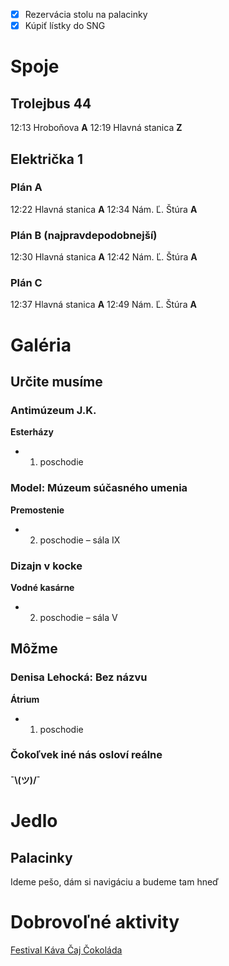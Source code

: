 - [x] Rezervácia stolu na palacinky
- [x] Kúpiť lístky do SNG
# Spoje
## Trolejbus **44**
12:13 Hroboňova **A**
12:19 Hlavná stanica **Z**
## Električka **1**
### Plán A
12:22 Hlavná stanica **A**
12:34 Nám. Ľ. Štúra **A**
### Plán B (najpravdepodobnejší)
12:30 Hlavná stanica **A**
12:42 Nám. Ľ. Štúra **A**
### Plán C
12:37 Hlavná stanica **A**
12:49 Nám. Ľ. Štúra **A**
# Galéria
## Určite musíme
### Antimúzeum J.K.
**Esterházy**
- 1. poschodie
### Model: Múzeum súčasného umenia
**Premostenie**
- 2. poschodie – sála IX
### Dizajn v kocke
**Vodné kasárne**
- 2. poschodie – sála V
## Môžme
### Denisa Lehocká: Bez názvu
**Átrium**
- 1. poschodie
### Čokoľvek iné nás osloví reálne
#### ¯\\(ツ)/¯
# Jedlo
## Palacinky
Ideme pešo, dám si navigáciu a budeme tam hneď
# Dobrovoľné aktivity
[Festival Káva Čaj Čokoláda](https://www.kavacajcokolada.sk)